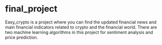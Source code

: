 # final_project
Easy_crypto is a project where you can find the updated financial news and main financial indicators related to crypto and the financial world. There are two machine learning algorithms in this project for sentiment analysis and price prediction. 

